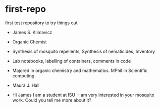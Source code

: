 # first-repo
first test repository to try things out

- James S. Klimavicz
- Organic Chemist
- Synthesis of mosquito repellents, Synthesis of nematicides, Inventory 
- Lab notebooks, labelling of containers, comments in code
- Majored in organic chemistry and mathematics. MPhil in Scientific computing

- Maura J. Hall 
- Hi James I am a student at ISU 
-I am very interested in your mosquito work. Could you tell me more about it?
